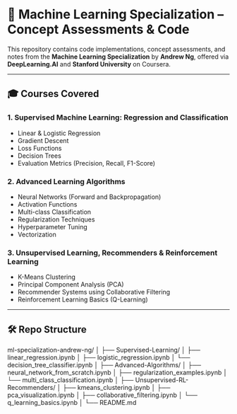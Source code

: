 # 📘 Machine Learning Specialization – Concept Assessments & Code

This repository contains code implementations, concept assessments, and notes from the **Machine Learning Specialization** by **Andrew Ng**, offered via **DeepLearning.AI** and **Stanford University** on Coursera.

---

## 🎓 Courses Covered

### 1. Supervised Machine Learning: Regression and Classification
- Linear & Logistic Regression
- Gradient Descent
- Loss Functions
- Decision Trees
- Evaluation Metrics (Precision, Recall, F1-Score)

### 2. Advanced Learning Algorithms
- Neural Networks (Forward and Backpropagation)
- Activation Functions
- Multi-class Classification
- Regularization Techniques
- Hyperparameter Tuning
- Vectorization

### 3. Unsupervised Learning, Recommenders & Reinforcement Learning
- K-Means Clustering
- Principal Component Analysis (PCA)
- Recommender Systems using Collaborative Filtering
- Reinforcement Learning Basics (Q-Learning)

---

## 🛠️ Repo Structure

ml-specialization-andrew-ng/
│
├── Supervised-Learning/
│ ├── linear_regression.ipynb
│ ├── logistic_regression.ipynb
│ └── decision_tree_classifier.ipynb
│
├── Advanced-Algorithms/
│ ├── neural_network_from_scratch.ipynb
│ ├── regularization_examples.ipynb
│ └── multi_class_classification.ipynb
│
├── Unsupervised-RL-Recommenders/
│ ├── kmeans_clustering.ipynb
│ ├── pca_visualization.ipynb
│ ├── collaborative_filtering.ipynb
│ └── q_learning_basics.ipynb
│
└── README.md
